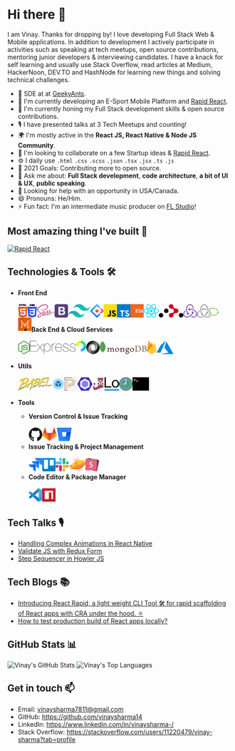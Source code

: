 # Hi there 👋

I am Vinay. Thanks for dropping by! I love developing Full Stack Web & Mobile applications. In addition to development I actively participate in activities such as speaking at tech meetups, open source contributions, mentoring junior developers & interviewing candidates. I have a knack for self learning and usually use Stack Overflow, read articles at Medium, HackerNoon, DEV.TO and HashNode for learning new things and solving technical challenges.

- 🏢 SDE at at [GeekyAnts](https://geekyants.com/vinay-sharma).
- 🔭 I'm currently developing an E-Sport Mobile Platform and [Rapid React](https://www.npmjs.com/package/rapid-react).
- 🌱 I'm currently honing my Full Stack development skills & open source contributions.
- 🎙 I have presented talks at 3 Tech Meetups and counting!
- 🌍 I'm mostly active in the **React JS, React Native & Node JS Community**.
- 👯 I'm looking to collaborate on a few Startup ideas & [Rapid React](https://www.npmjs.com/package/rapid-react).
- ⚙️ I daily use `.html` `.css` `.scss` `.json` `.tsx` `.jsx` `.ts` `.js`
- 🥅 2021 Goals: Contributing more to open source.
- 💬 Ask me about: **Full Stack development**, **code architecture**, **a bit of UI & UX**, **public speaking**.
- 🤔 Looking for help with an opportunity in USA/Canada.
- 😄 Pronouns: He/Him.
- ⚡ Fun fact: I'm an intermediate music producer on [FL Studio](https://www.image-line.com/)!

## Most amazing thing I've built 🚀

[![Rapid React](https://github-readme-stats.vercel.app/api/pin/?username=vinaysharma14&repo=rapid-react&show_owner=true)](https://github.com/vinaysharma14/rapid-react)

## Technologies & Tools 🛠️

- **Front End**
  <br>
  <br>
  [<img align="left" src=images/front-end/html-5.svg height=30>](https://www.w3schools.com/html/)
  [<img align="left" src=images/front-end/css-3.svg height=30>](https://www.w3schools.com/css/)
  [<img align="left" src=images/front-end/sass.svg height=30>](https://sass-lang.com/)
  [<img align="left" src=images/front-end/bootstrap.svg height=30>](https://getbootstrap.com/docs/4.0/getting-started/introduction/)
  [<img align="left" src=images/front-end/tailwindcss.svg height=30>](https://tailwindcss.com/)
  [<img align="left" src=images/front-end/ant-design.svg height=30>](https://ant.design/)
  [<img align="left" src=images/front-end/js.svg height=30>](https://www.w3schools.com/js/DEFAULT.asp)
  [<img align="left" src=images/front-end/ts.svg height=30>](https://www.typescriptlang.org/)
  [<img align="left" src=images/front-end/es6.svg height=30>](https://www.w3schools.com/js/js_es6.asp)
  [<img align="left" src=images/front-end/react.svg height=30>](https://reactjs.org/)
  [<img align="left" src=images/front-end/react-router.svg height=30>](https://reactrouter.com/)
  [<img align="left" src=images/front-end/redux.svg height=30>](https://react-redux.js.org/)
  [<img align="left" src=images/front-end/redux-saga.svg height=30>](https://redux-saga.js.org/)
  [<img align="left" src=images/front-end/mobx.svg height=30>](https://mobx.js.org/)
  <br>
  <br>

- **Back End & Cloud Services**
  <br>
  <br>
  [<img align="left" src=images/back-end/node.svg height=30>](https://nodejs.org/en/)
  [<img align="left" src=images/back-end/express.svg height=30>](https://expressjs.com/)
  [<img align="left" src=images/back-end/passport.svg height=30>](http://www.passportjs.org/)
  [<img align="left" src=images/back-end/json.svg height=30>](https://www.json.org/json-en.html)
  [<img align="left" src=images/back-end/mongodb.svg height=30>](https://www.mongodb.com/)
  [<img align="left" src=images/cloud/firebase.svg height=30>](https://firebase.google.com/)
  [<img align="left" src=images/cloud/azure.svg height=30>](https://azure.microsoft.com/)
  <br>
  <br>

- **Utils**
  <br>
  <br>
  [<img align="left" src=images/utils/babel.svg height=30>](https://babeljs.io/)
  [<img align="left" src=images/utils/webpack.svg height=30>](https://webpack.js.org/)
  [<img align="left" src=images/utils/prettier.svg height=30>](https://prettier.io/)
  [<img align="left" src=images/utils/eslint.svg height=30>](https://eslint.org/)
  [<img align="left" src=images/utils/jest.svg height=30>](https://jestjs.io/)
  [<img align="left" src=images/utils/lodash.svg height=30>](https://lodash.com/)
  [<img align="left" src=images/utils/momentjs.svg height=30>](https://momentjs.com/)
  [<img align="left" src=images/utils/terminal.svg height=30>](https://ohmyz.sh/)
  <br>
  <br>

- **Tools**

  - **Version Control & Issue Tracking**
    <br>
    <br>
    [<img align="left" src=images/version-control/github.svg height=30>](https://github.com/)
    [<img align="left" src=images/version-control/gitlab.svg height=30>](https://about.gitlab.com/)
    [<img align="left" src=images/version-control/bitbucket.svg height=30>](https://bitbucket.org/)
    <br>
    <br>
  - **Issue Tracking & Project Management**
    <br>
    <br>
    [<img align="left" src=images/project-management/jira.svg height=30>](https://www.atlassian.com/software/jira)
    [<img align="left" src=images/project-management/trello.svg height=30>](https://trello.com/)
    [<img align="left" src=images/project-management/slack.svg height=30>](https://slack.com/)
    [<img align="left" src=images/project-management/zeplin.svg height=30>](https://zeplin.io/)
    [<img align="left" src=images/project-management/slides.svg height=30>](https://slides.com/vinaysharma7811)
    <br>
    <br>
  - **Code Editor & Package Manager**
    <br>
    <br>
    [<img align="left" src=images/tools/vs-code.svg height=30>](https://code.visualstudio.com/)
    [<img align="left" src=images/tools/npm.svg height=30>](https://www.npmjs.com/)
    <br>
    <br>

## Tech Talks 🎙️

- [Handling Complex Animations in React Native](https://www.youtube.com/watch?v=tD8vvCzVknE)
- [Validate JS with Redux Form](https://www.youtube.com/watch?v=mmi_B38DBk0)
- [Step Sequencer in Howler JS](https://www.youtube.com/watch?v=rpbOlfP66kM)

## Tech Blogs 📚

- [Introducing React Rapid, a light weight CLI Tool 🛠️ for rapid scaffolding of React apps with CRA under the hood. ⚛️](https://dev.to/vinaysharma14/introducing-react-rapid-a-light-weight-interactive-cli-automation-tool-to-scaffold-react-apps-quickly-2gkn)
- [How to test production build of React apps locally?](https://www.linkedin.com/pulse/how-test-production-build-react-js-app-locally-vinay-sharma-he-him-/)

## GitHub Stats 📊

![Vinay's GitHub Stats](https://github-readme-stats.vercel.app/api/?username=vinaysharma14&show_icons=true)
![Vinay's Top Languages](https://github-readme-stats.vercel.app/api/top-langs/?username=vinaysharma14&layout=compact&hide=java)

## Get in touch 📫

- Email: vinaysharma7811@gmail.com
- GitHub: https://github.com/vinaysharma14
- LinkedIn: https://www.linkedin.com/in/vinaysharma-/
- Stack Overflow: https://stackoverflow.com/users/11220479/vinay-sharma?tab=profile
